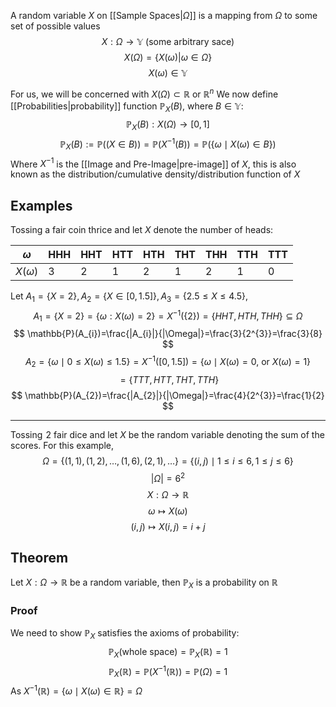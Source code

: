 A random variable $X$ on [[Sample Spaces|$\Omega$]] is a mapping from $\Omega$ to some set of possible values
$$
X:\Omega\to \mathbb{Y}\text{ (some arbitrary sace)}
$$
$$
X(\Omega)=\{ X(\omega)|\omega \in \Omega \}
$$
$$
X(\omega)\in \mathbb{Y}
$$

For us, we will be concerned with $X(\Omega)\subset \mathbb{R}$ or $\mathbb{R}^n$
We now define [[Probabilities|probability]] function $\mathbb{P}_{X}(B)$, where $B\in\mathbb{Y}$:
$$
\mathbb{P}_{X}(B):X(\Omega)\to[0,1]
$$
$$
\mathbb{P}_{X}(B):=\mathbb{P}((X \in B))=\mathbb{P}(X ^{-1}(B))=\mathbb{P}(\{ \omega\mid X(\omega) \in B \})
$$
Where $X ^{-1}$ is the [[Image and Pre-Image|pre-image]] of $X$, this is also known as the distribution/cumulative density/distribution function of $X$
## Examples
Tossing a fair coin thrice and let $X$ denote the number of heads:

| $\omega$    | HHH | HHT | HTT | HTH | THT | THH | TTH | TTT |
| ----------- | --- | --- | --- | --- | --- | --- | --- | --- |
| $X(\omega)$ | 3   | 2   | 1   | 2   | 1   | 2   | 1   | 0   |
Let $A_{1}=\{ X=2 \},A_{2}=\{ X \in[0,1.5] \},A_{3}=\{ 2.5\leq X\leq 4.5 \}$,
$$
A_{1}=\{ X=2 \}=\{ \omega:X(\omega)=2 \}=X ^{-1}(\{ 2 \})=\{ HHT,HTH,THH \}\subseteq\Omega
$$
$$
\mathbb{P}(A_{i})=\frac{|A_{i}|}{|\Omega|}=\frac{3}{2^{3}}=\frac{3}{8}
$$
$$
A_{2}=\{ \omega\mid0\leq X(\omega)\leq 1.5 \}=X ^{-1}([0,1.5])=\{ \omega\mid X(\omega)=0\text{, or }X(\omega)=1 \}
$$
$$
= \{ TTT,HTT,THT,TTH \}
$$
$$
\mathbb{P}(A_{2})=\frac{|A_{2}|}{|\Omega|}=\frac{4}{2^{3}}=\frac{1}{2}
$$
___
Tossing $\hspace{0pt}2$ fair dice and let $X$ be the random variable denoting the sum of the scores. For this example,
$$
\Omega=\{ (1,1),(1,2),\dots,(1,6),(2,1),\dots \}=\{ (i,j)\mid1\leq i\leq 6,1\leq j\leq 6 \}
$$
$$
|\Omega|=6^{2}
$$
$$
 X:\Omega\to \mathbb{R}
$$
$$
 \omega \mapsto X(\omega)
$$
$$
(i,j)\mapsto X(i,j)=i+j
$$
## Theorem
Let $X:\Omega\to \mathbb{R}$ be a random variable, then $\mathbb{P}_{X}$ is a probability on $\mathbb{R}$
### Proof
We need to show $\mathbb{P}_{X}$ satisfies the axioms of probability:
$$
\mathbb{P}_{X}(\text{whole space})=\mathbb{P}_{X}(\mathbb{R})=1
$$
$$
\mathbb{P}_{X}(\mathbb{R})=\mathbb{P}(X ^{-1}(\mathbb{R}))=\mathbb{P}(\Omega)=1
$$
As $X ^{-1}(\mathbb{R})=\{ \omega \mid X(\omega)\in\mathbb{R} \}=\Omega$ 